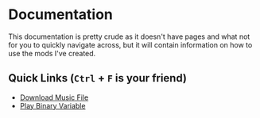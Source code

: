 # Documentation
This documentation is pretty crude as it doesn't have pages and what not for you to quickly navigate across, but it will contain information on how to use the mods I've created.

## Quick Links (`Ctrl` + `F` is your friend)
- [Download Music File](https://github.com/slothyace/bmods-acedia/blob/main/.documentation/downloadMusicFile.md)
- [Play Binary Variable](https://github.com/slothyace/bmods-acedia/blob/main/.documentation/playBinaryVar.md)